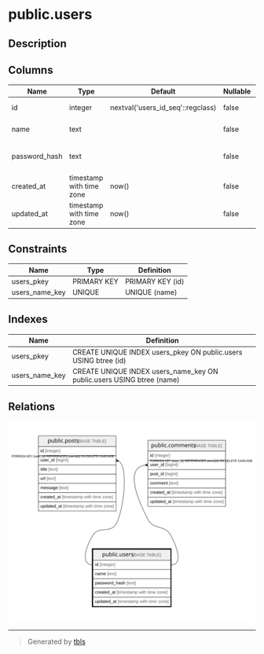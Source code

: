 # public.users

## Description

## Columns

| Name | Type | Default | Nullable | Children | Parents | Comment |
| ---- | ---- | ------- | -------- | -------- | ------- | ------- |
| id | integer | nextval('users_id_seq'::regclass) | false | [public.posts](public.posts.md) [public.comments](public.comments.md) |  | ユーザーID |
| name | text |  | false |  |  | ユーザー名 |
| password_hash | text |  | false |  |  | パスワードハッシュ |
| created_at | timestamp with time zone | now() | false |  |  | 作成日時 |
| updated_at | timestamp with time zone | now() | false |  |  | 更新日時 |

## Constraints

| Name | Type | Definition |
| ---- | ---- | ---------- |
| users_pkey | PRIMARY KEY | PRIMARY KEY (id) |
| users_name_key | UNIQUE | UNIQUE (name) |

## Indexes

| Name | Definition |
| ---- | ---------- |
| users_pkey | CREATE UNIQUE INDEX users_pkey ON public.users USING btree (id) |
| users_name_key | CREATE UNIQUE INDEX users_name_key ON public.users USING btree (name) |

## Relations

![er](public.users.svg)

---

> Generated by [tbls](https://github.com/k1LoW/tbls)
